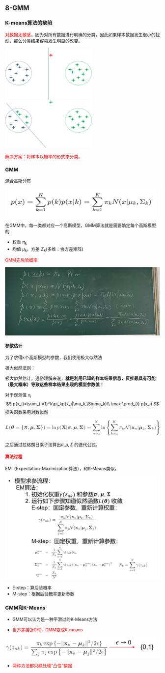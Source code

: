 ## 8-GMM



### K-means算法的缺陷

<font color='red'>对数据太敏感</font>，因为对所有数据进行明确的分类，因此如果样本数据发生很小的扰动，那么分类结果容易发生明显的改变。

<img src="imag/图片40.png" alt="图片40" style="zoom: 33%;" />

<img src="imag/图片41.png" alt="图片40" style="zoom: 33%;" />

<font color='red'>解决方案：将样本以概率的形式来分类。</font>



### GMM

混合高斯分布

<img src="imag/图片42.png" alt="图片40"  />

在GMM中，每一类都对应一个高斯模型，GMM算法就是需要确定每个高斯模型的

* 权重 $\pi_k$
* 均值 $\mu_k$，方差 $\Sigma_k$(多维：协方差矩阵)



<font color='red'>GMM先后验概率</font>

<img src="imag/图片43.png" alt="图片40"  />



#### 参数估计

为了求得k个高斯模型的参数，我们使用极大似然法

极大似然法则：

极大似然估计，通俗理解来说，**就是利用已知的样本结果信息，反推最具有可能（最大概率）导致这些样本结果出现的模型参数值！**

对于观测值 $x_i$
$$
p(x_i)=\sum_{i=1}^k\pi_kp(x_i|\mu_k,\Sigma_k)\\
\max \prod_{i} p(x_i)
$$
损失函数采用对数似然

<img src="imag/图片44.png" alt="图片40"  />

之后通过拉格朗日乘子法算出$\pi,\mu,\Sigma$ 的迭代公式。



#### <font color='red'>算法过程</font>

EM（Expectation-Maximization算法），和K-Means类似。

<img src="imag/图片45.png" alt="图片40"  />

* E-step：算后验概率
* M-step：根据后验概率更新参数



### GMM和K-Means

*  GMM可以认为是一种平滑过的K-Means方法

  * <font color='red'>当方差接近0时，GMM变成K-means</font>

  <img src="imag/图片46.png" alt="图片40"  />

* <font color='red'>两种方法都只能处理“凸性”数据</font>

